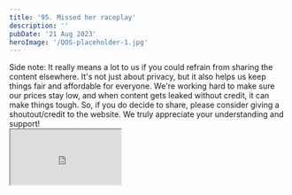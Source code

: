 ```yaml
---
title: '95. Missed her raceplay'
description: ''
pubDate: '21 Aug 2023'
heroImage: '/QOS-placeholder-1.jpg'
---
```

<div class="video_paragraph_header"> Side note: It really means a lot to us if you could refrain from sharing the content elsewhere. It's not just about privacy, but it also helps us keep things fair and affordable for everyone. We're working hard to make sure our prices stay low, and when content gets leaked without credit, it can make things tough. So, if you do decide to share, please consider giving a shoutout/credit to the website. We truly appreciate your understanding and support!</div>

<iframe src="https://drive.google.com/file/d/1BlqQfxBCNoxmc3XaRdqZER2ooTeL2kFJ/preview" width="200" height="100" allow="autoplay" allowfullscreen="allowfullscreen"></iframe>

<br>
<br>
<!---<a class="read_more" href="https://drive.google.com/file/d/1BlqQfxBCNoxmc3XaRdqZER2ooTeL2kFJ/view?usp=sharing">Download</a>--->